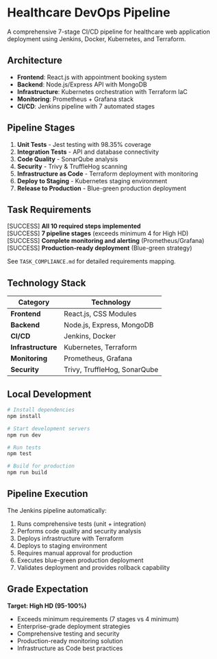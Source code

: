 # Healthcare DevOps Pipeline

A comprehensive 7-stage CI/CD pipeline for healthcare web application deployment using Jenkins, Docker, Kubernetes, and Terraform.

## Architecture

- **Frontend**: React.js with appointment booking system
- **Backend**: Node.js/Express API with MongoDB
- **Infrastructure**: Kubernetes orchestration with Terraform IaC
- **Monitoring**: Prometheus + Grafana stack
- **CI/CD**: Jenkins pipeline with 7 automated stages

## Pipeline Stages

1. **Unit Tests** - Jest testing with 98.35% coverage
2. **Integration Tests** - API and database connectivity
3. **Code Quality** - SonarQube analysis
4. **Security** - Trivy & TruffleHog scanning
5. **Infrastructure as Code** - Terraform deployment with monitoring
6. **Deploy to Staging** - Kubernetes staging environment
7. **Release to Production** - Blue-green production deployment

## Task Requirements

[SUCCESS] **All 10 required steps implemented**  
[SUCCESS] **7 pipeline stages** (exceeds minimum 4 for High HD)  
[SUCCESS] **Complete monitoring and alerting** (Prometheus/Grafana)  
[SUCCESS] **Production-ready deployment** (Blue-green strategy)  

See `TASK_COMPLIANCE.md` for detailed requirements mapping.

## Technology Stack

| Category | Technology |
|----------|------------|
| **Frontend** | React.js, CSS Modules |
| **Backend** | Node.js, Express, MongoDB |
| **CI/CD** | Jenkins, Docker |
| **Infrastructure** | Kubernetes, Terraform |
| **Monitoring** | Prometheus, Grafana |
| **Security** | Trivy, TruffleHog, SonarQube |

## Local Development

```bash
# Install dependencies
npm install

# Start development servers
npm run dev

# Run tests
npm test

# Build for production
npm run build
```

## Pipeline Execution

The Jenkins pipeline automatically:
1. Runs comprehensive tests (unit + integration)
2. Performs code quality and security analysis
3. Deploys infrastructure with Terraform
4. Deploys to staging environment
5. Requires manual approval for production
6. Executes blue-green production deployment
7. Validates deployment and provides rollback capability

## Grade Expectation

**Target: High HD (95-100%)**

- Exceeds minimum requirements (7 stages vs 4 minimum)
- Enterprise-grade deployment strategies
- Comprehensive testing and security
- Production-ready monitoring solution
- Infrastructure as Code best practices
